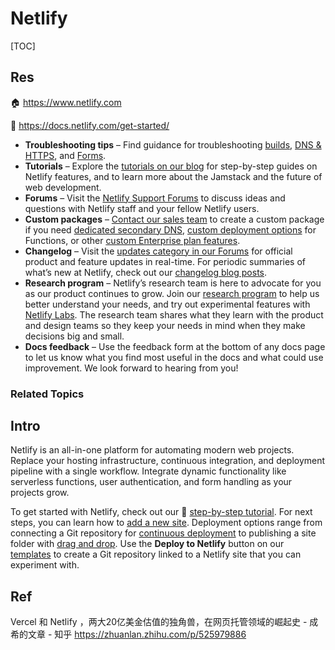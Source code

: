 # Netlify

[TOC]



## Res
🏠 https://www.netlify.com

📂 https://docs.netlify.com/get-started/
- **Troubleshooting tips** – Find guidance for troubleshooting [builds](https://docs.netlify.com/configure-builds/troubleshooting-tips/), [DNS & HTTPS](https://docs.netlify.com/domains-https/troubleshooting-tips/), and [Forms](https://docs.netlify.com/forms/troubleshooting-tips/).
- **Tutorials** – Explore the [tutorials on our blog](https://www.netlify.com/blog/tutorials/) for step-by-step guides on Netlify features, and to learn more about the Jamstack and the future of web development.
- **Forums** – Visit the [Netlify Support Forums](https://answers.netlify.com/categories/) to discuss ideas and questions with Netlify staff and your fellow Netlify users.
- **Custom packages** – [Contact our sales team](https://www.netlify.com/enterprise/contact/) to create a custom package if you need [dedicated secondary DNS](https://docs.netlify.com/domains-https/netlify-dns/dedicated-secondary-dns/), [custom deployment options](https://docs.netlify.com/functions/overview/#custom-deployment-options) for Functions, or other [custom Enterprise plan features](https://www.netlify.com/pricing/#teams).
- **Changelog** – Visit the [updates category in our Forums](https://answers.netlify.com/c/features/updates/) for official product and feature updates in real-time. For periodic summaries of what’s new at Netlify, check out our [changelog blog posts](https://www.netlify.com/blog/tags/changelog/).
- **Research program** – Netlify’s research team is here to advocate for you as our product continues to grow. Join our [research program](https://www.netlify.com/research-program/) to help us better understand your needs, and try out experimental features with [Netlify Labs](https://docs.netlify.com/netlify-labs/experimental-features). The research team shares what they learn with the product and design teams so they keep your needs in mind when they make decisions big and small.
- **Docs feedback** – Use the feedback form at the bottom of any docs page to let us know what you find most useful in the docs and what could use improvement. We look forward to hearing from you!


### Related Topics



## Intro
Netlify is an all-in-one platform for automating modern web projects. Replace your hosting infrastructure, continuous integration, and deployment pipeline with a single workflow. Integrate dynamic functionality like serverless functions, user authentication, and form handling as your projects grow.

To get started with Netlify, check out our :open_file_folder: [step-by-step tutorial](https://docs.netlify.com/get-started/). For next steps, you can learn how to [add a new site](https://docs.netlify.com/welcome/add-new-site/). Deployment options range from connecting a Git repository for [continuous deployment](https://docs.netlify.com/welcome/add-new-site/#import-from-an-existing-repository) to publishing a site folder with [drag and drop](https://app.netlify.com/drop/). Use the **Deploy to Netlify** button on our [templates](https://github.com/netlify-templates) to create a Git repository linked to a Netlify site that you can experiment with.



## Ref
Vercel 和 Netlify ，两大20亿美金估值的独角兽，在网页托管领域的崛起史 - 成希的文章 - 知乎 https://zhuanlan.zhihu.com/p/525979886